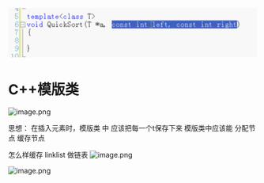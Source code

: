 ![1892989-f9eb7c4ea0241848](assets/1892989-f9eb7c4ea0241848.png)

# C++模版类

![image.png](https://upload-images.jianshu.io/upload_images/1892989-9d0edc01096cdf7e.png?imageMogr2/auto-orient/strip%7CimageView2/2/w/1240)

思想：
在插入元素时，模版类 中 应该把每一个t保存下来
模版类中应该能 分配节点  缓存节点

怎么样缓存
linklist 做链表
![image.png](https://upload-images.jianshu.io/upload_images/1892989-6b8808e41890d025.png?imageMogr2/auto-orient/strip%7CimageView2/2/w/1240)

![image.png](https://upload-images.jianshu.io/upload_images/1892989-787cfa8cd97acbcc.png?imageMogr2/auto-orient/strip%7CimageView2/2/w/1240)